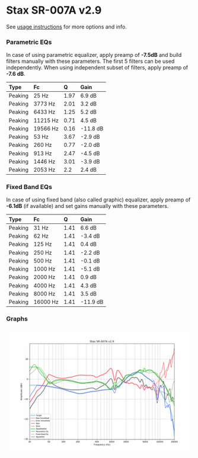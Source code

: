 # Stax SR-007A v2.9
See [usage instructions](https://github.com/jaakkopasanen/AutoEq#usage) for more options and info.

### Parametric EQs
In case of using parametric equalizer, apply preamp of **-7.5dB** and build filters manually
with these parameters. The first 5 filters can be used independently.
When using independent subset of filters, apply preamp of **-7.6 dB**.

| Type    | Fc       |    Q | Gain     |
|:--------|:---------|:-----|:---------|
| Peaking | 25 Hz    | 1.97 | 6.9 dB   |
| Peaking | 3773 Hz  | 2.01 | 3.2 dB   |
| Peaking | 6433 Hz  | 1.25 | 5.2 dB   |
| Peaking | 11215 Hz | 0.71 | 4.5 dB   |
| Peaking | 19566 Hz | 0.16 | -11.8 dB |
| Peaking | 53 Hz    | 3.67 | -2.9 dB  |
| Peaking | 260 Hz   | 0.77 | -2.0 dB  |
| Peaking | 913 Hz   | 2.47 | -4.5 dB  |
| Peaking | 1446 Hz  | 3.01 | -3.9 dB  |
| Peaking | 2053 Hz  | 2.2  | 2.4 dB   |

### Fixed Band EQs
In case of using fixed band (also called graphic) equalizer, apply preamp of **-6.1dB**
(if available) and set gains manually with these parameters.

| Type    | Fc       |    Q | Gain     |
|:--------|:---------|:-----|:---------|
| Peaking | 31 Hz    | 1.41 | 6.6 dB   |
| Peaking | 62 Hz    | 1.41 | -3.4 dB  |
| Peaking | 125 Hz   | 1.41 | 0.4 dB   |
| Peaking | 250 Hz   | 1.41 | -2.2 dB  |
| Peaking | 500 Hz   | 1.41 | -0.1 dB  |
| Peaking | 1000 Hz  | 1.41 | -5.1 dB  |
| Peaking | 2000 Hz  | 1.41 | 0.9 dB   |
| Peaking | 4000 Hz  | 1.41 | 4.3 dB   |
| Peaking | 8000 Hz  | 1.41 | 3.5 dB   |
| Peaking | 16000 Hz | 1.41 | -11.9 dB |

### Graphs
![](./Stax%20SR-007A%20v2.9.png)